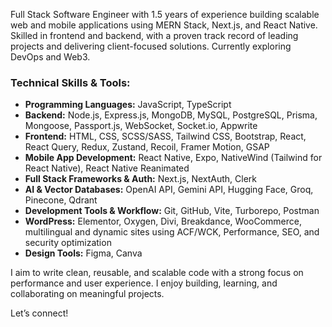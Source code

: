 Full Stack Software Engineer with 1.5 years of experience building scalable web and mobile applications using MERN Stack, Next.js, and React Native. Skilled in frontend and backend, with a proven track record of leading projects and delivering client-focused solutions. Currently exploring DevOps and Web3.

### Technical Skills & Tools:

- **Programming Languages:** JavaScript, TypeScript
- **Backend:** Node.js, Express.js, MongoDB, MySQL, PostgreSQL, Prisma, Mongoose, Passport.js, WebSocket, Socket.io, Appwrite
- **Frontend:** HTML, CSS, SCSS/SASS, Tailwind CSS, Bootstrap, React, React Query, Redux, Zustand, Recoil, Framer Motion, GSAP
- **Mobile App Development:** React Native, Expo, NativeWind (Tailwind for React Native), React Native Reanimated
- **Full Stack Frameworks & Auth:** Next.js, NextAuth, Clerk
- **AI & Vector Databases:** OpenAI API, Gemini API, Hugging Face, Groq, Pinecone, Qdrant
- **Development Tools & Workflow:** Git, GitHub, Vite, Turborepo, Postman
- **WordPress:** Elementor, Oxygen, Divi, Breakdance, WooCommerce, multilingual and dynamic sites using ACF/WCK, Performance, SEO, and security optimization
- **Design Tools:** Figma, Canva

I aim to write clean, reusable, and scalable code with a strong focus on performance and user experience. I enjoy building, learning, and collaborating on meaningful projects.

Let’s connect!
